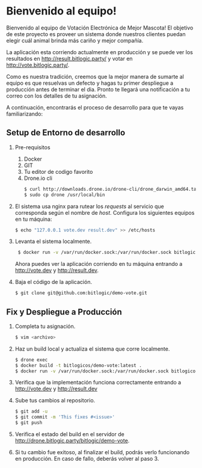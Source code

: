 # Bienvenido al equipo!

Bienvenido al equipo de Votación Electrónica de Mejor Mascota! El objetivo de este proyecto es proveer un sistema donde nuestros clientes puedan elegir cuál animal brinda más cariño y mejor compañía.

La aplicación esta corriendo actualmente en producción y se puede ver los resultados en http://result.bitlogic.party/ y votar en http://vote.bitlogic.party/.

Como es nuestra tradición, creemos que la mejor manera de sumarte al equipo es que resuelvas un defecto y hagas tu primer despliegue a producción antes de terminar el dia. Pronto te llegará una notificación a tu correo con los detalles de tu asignación.

A continuación, encontrarás el proceso de desarrollo para que te vayas familiarizando:


## Setup de Entorno de desarrollo

1. Pre-requisitos
   1. Docker
   1. GIT
   1. Tu editor de codigo favorito
   1. Drone.io cli
      ```bash
      $ curl http://downloads.drone.io/drone-cli/drone_darwin_amd64.tar.gz | tar zx
      $ sudo cp drone /usr/local/bin
      ```

1. El sistema usa nginx para rutear los _requests_ al servicio que corresponda según el nombre de _host_. Configura los siguientes equipos en tu máquina:
   ```bash
   $ echo "127.0.0.1 vote.dev result.dev" >> /etc/hosts
   ```

1. Levanta el sistema localmente.
   ```bash
    $ docker run -v /var/run/docker.sock:/var/run/docker.sock bitlogicos/demo
   ```
   Ahora puedes ver la aplicación corriendo en tu máquina entrando a http://vote.dev y http://result.dev.

1. Baja el código de la aplicación.
   ```bash
   $ git clone git@github.com:bitlogic/demo-vote.git
   ```

## Fix y Despliegue a Producción

1. Completa tu asignación.
   ```bash
   $ vim <archivo>
   ```

1. Haz un build local y actualiza el sistema que corre localmente.
   ```bash
   $ drone exec
   $ docker build -t bitlogicos/demo-vote:latest .
   $ docker run -v /var/run/docker.sock:/var/run/docker.sock bitlogicos/demo
   ```
1. Verifica que la implementación funciona correctamente entrando a http://vote.dev y http://result.dev

1. Sube tus cambios al repositorio.
   ```bash
   $ git add -u
   $ git commit -m 'This fixes #<issue>'
   $ git push
   ```

1. Verifica el estado del build en el servidor de  http://drone.bitlogic.party/bitlogic/demo-vote.

1. Si tu cambio fue exitoso, al finalizar el build, podrás verlo funcionando en producción. En caso de fallo, deberás volver al paso 3.
